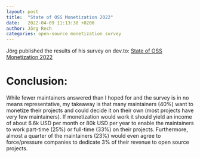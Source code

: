 ```yaml
---
layout: post
title:  "State of OSS Monetization 2022"
date:   2022-04-09 11:13:38 +0200
author: Jörg Rech
categories: open-source monetization survey
---
```

Jörg published the results of his survey on dev.to: [State of OSS Monetization 2022](https://dev.to/joergrech/state-of-oss-monetization-2022-survey-results-5hfl)

# Conclusion: 
While fewer maintainers answered than I hoped for and the survey is in no means representative, my takeaway is that many maintainers (40%) want to monetize their projects and could decide it on their own (most projects have very few maintainers). If monetization would work it should yield an income of about 6.6k USD per month or 80k USD per year to enable the maintainers to work part-time (25%) or full-time (33%) on their projects. Furthermore, almost a quarter of the maintainers (23%) would even agree to force/pressure companies to dedicate 3% of their revenue to open source projects.
